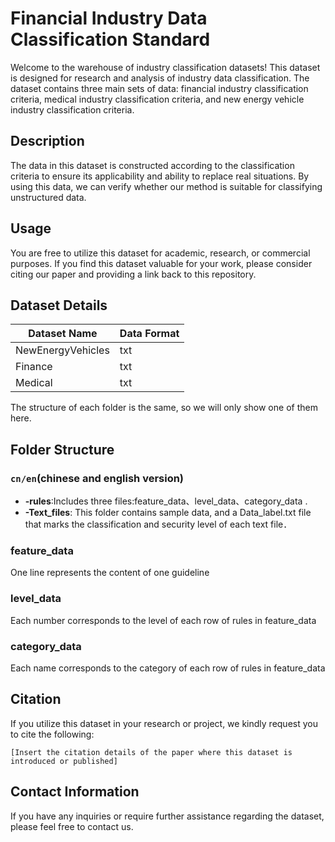 # Financial Industry Data Classification Standard

Welcome to the warehouse of industry classification datasets! This dataset is designed for research and analysis of industry data classification. The dataset contains three main sets of data: financial industry classification criteria, medical industry classification criteria, and new energy vehicle industry classification criteria.

## Description

The data in this dataset is constructed according to the classification criteria to ensure its applicability and ability to replace real situations. By using this data, we can verify whether our method is suitable for classifying unstructured data.

## Usage

You are free to utilize this dataset for academic, research, or commercial purposes. If you find this dataset valuable for your work, please consider citing our paper and providing a link back to this repository.

## Dataset Details
| Dataset Name   | Data Format | 
|----------------|-------------|
| NewEnergyVehicles   | txt         | 
| Finance     | txt         | 
| Medical      | txt         | 

The structure of each folder is the same, so we will only show one of them here.

## Folder Structure

### `cn/en`(chinese and english version)
- **-rules**:Includes three files:feature_data、level_data、category_data .
- **-Text_files**: This folder contains sample data, and a Data_label.txt file that marks the classification and security level of each text file．

### feature_data
One line represents the content of one guideline 

### level_data
Each number corresponds to the level of each row of rules in feature_data

### category_data
Each name corresponds to the category of each row of rules in feature_data

## Citation

If you utilize this dataset in your research or project, we kindly request you to cite the following:
```
[Insert the citation details of the paper where this dataset is introduced or published]
```

## Contact Information

If you have any inquiries or require further assistance regarding the dataset, please feel free to contact us.
